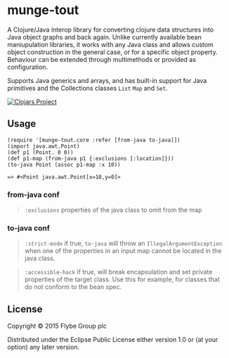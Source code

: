 # munge-tout

A Clojure/Java interop library for converting clojure data structures into
Java object graphs and back again.  Unlike currently available bean maniupulation
libraries, it works with any Java class and allows custom object construction in the
general case, or for a specific object property.  Behaviour can be extended through 
multimethods or provided as configuration.

Supports Java generics and arrays, and has built-in support for Java primitives and the
Collections classes `List` `Map` and `Set`.

[![Clojars Project](http://clojars.org/munge-tout/latest-version.svg)](http://clojars.org/munge-tout)

## Usage

```
(require '[munge-tout.core :refer [from-java to-java]])
(import java.awt.Point)
(def p1 (Point. 0 0))
(def p1-map (from-java p1 {:exclusions [:location]}))
(to-java Point (assoc p1-map :x 10))

=> #<Point java.awt.Point[x=10,y=0]>
```

### from-java conf

> `:exclusions` properties of the java class to omit from the map

### to-java conf
 
 > `:strict-mode` if true, `to-java` will throw an `IllegalArgumentException` when one of the properties in an input map cannot be located in the java class.
 
> `:accessible-hack` if true, will break encapsulation and set private properties of the target class.  Use this for example, for classes that do not conform to the bean spec.

## License

Copyright © 2015 Flybe Group plc

Distributed under the Eclipse Public License either version 1.0 or (at
your option) any later version.
